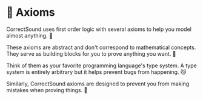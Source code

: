 # 🌠 Axioms
CorrectSound uses first order logic with several axioms to help you model almost anything. 🐷

These axioms are abstract and don't correspond to mathematical concepts. They serve as building blocks for you to prove anything you want. 🍉

Think of them as your favorite programming language's type system. A type system is entirely arbitrary but it helps prevent bugs from happening. 😼

Similarly, CorrectSound axioms are designed to prevent you from making mistakes when proving things. 🦺
